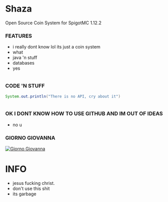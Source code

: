 # Shaza
Open Source Coin System for SpigotMC 1.12.2

### FEATURES

- i really dont know lol its just a coin system
- what
- java 'n stuff
- databases
- yes


![]()
### CODE 'N STUFF

```java
System.out.println("There is no API, cry about it")
```

![]()
### OK I DONT KNOW HOW TO USE GITHUB AND IM OUT OF IDEAS

- no u

### GIORNO GIOVANNA

[![Giorno Giovanna](https://pbs.twimg.com/media/ELL6YALWkAAINNF.jpg "Giorno Giovanna")](https://www.youtube.com/watch?v=dQw4w9WgXcQ "Giorno Giovanna")

# INFO
- jesus fucking christ.
- don't use this shit
- its garbage
